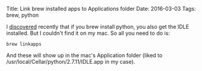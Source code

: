 Title: Link brew installed apps to Applications folder
Date: 2016-03-03
Tags: brew, python

I [discovered][1] recently that if you brew install python, you also get the IDLE installed. But I couldn't find it on my mac. So all you need to do is:

```
brew linkapps
```

And these will show up in the mac's Application folder (liked to /usr/local/Cellar/python/2.7.11/IDLE.app in my case).

[1]: https://www.reddit.com/r/learnpython/comments/16mioy/new_to_this_does_homebrew_have_some_sort_of_idle/
